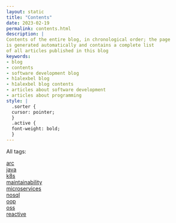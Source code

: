 ```yaml
---
layout: static
title: "Contents"
date: 2023-02-19
permalink: contents.html
description: |
Contents of the entire blog, in chronological order; the page
is generated automatically and contains a complete list
of all articles published in this blog
keywords:
- blog
- contents
- software development blog
- h1alexbel blog
- h1alexbel blog contents
- articles about software development
- articles about programming
style: |
  .sorter {
  cursor: pointer;
  }
  .active {
  font-weight: bold;
  }
---
```


All tags:

[arc](/tag/arc.html)
<br>
[java](/tag/java.html)
<br>
[k8s](/tag/k8s.html)
<br>
[maintainability](/tag/maintainability.html)
<br>
[microservices](/tag/microservices.html)
<br>
[nosql](/tag/nosql.html)
<br>
[oop](/tag/oop.html)
<br>
[oss](/tag/oss.html)
<br>
[reactive](/tag/reactive.html)
<br>